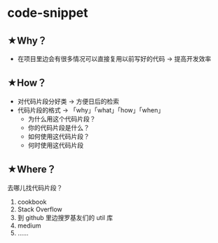 # code-snippet

## ★Why？

- 在项目里边会有很多情况可以直接复用以前写好的代码 -> 提高开发效率

## ★How？

- 对代码片段分好类 -> 方便日后的检索
- 代码片段的格式 -> 「why」「what」「how」「when」
  - 为什么用这个代码片段？
  - 你的代码片段是什么？
  - 如何使用这代码片段？
  - 何时使用这代码片段

## ★Where？

去哪儿找代码片段？

1. cookbook
2. Stack Overflow
3. 到 github 里边搜罗基友们的 util 库
4. medium
5. ……
